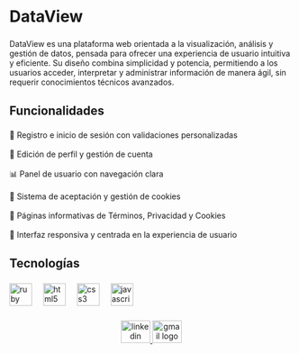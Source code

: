 <h1 align="left">DataView</h1>

###

<p align="left">DataView es una plataforma web orientada a la visualización, análisis y gestión de datos, pensada para ofrecer una experiencia de usuario intuitiva y eficiente. Su diseño combina simplicidad y potencia, permitiendo a los usuarios acceder, interpretar y administrar información de manera ágil, sin requerir conocimientos técnicos avanzados.</p>

###

<h2 align="left">Funcionalidades</h2>

###

<p align="left">
    📝 Registro e inicio de sesión con validaciones personalizadas<br><br>
    👤 Edición de perfil y gestión de cuenta<br><br>
    📊 Panel de usuario con navegación clara<br><br>
    🍪 Sistema de aceptación y gestión de cookies<br><br>
    📄 Páginas informativas de Términos, Privacidad y Cookies<br><br>
    📱 Interfaz responsiva y centrada en la experiencia de usuario</p>

###

<h2 align="left">Tecnologías</h2>

###

<div align="left">
  <img src="https://cdn.jsdelivr.net/gh/devicons/devicon/icons/ruby/ruby-original.svg" height="40" alt="ruby logo"  />
  <img width="12" />
  <img src="https://cdn.jsdelivr.net/gh/devicons/devicon/icons/html5/html5-original.svg" height="40" alt="html5 logo"  />
  <img width="12" />
  <img src="https://cdn.jsdelivr.net/gh/devicons/devicon/icons/css3/css3-original.svg" height="40" alt="css3 logo"  />
  <img width="12" />
  <img src="https://cdn.jsdelivr.net/gh/devicons/devicon/icons/javascript/javascript-original.svg" height="40" alt="javascript logo"  />
</div>

###

###

###

<div align="center">
  <a href="https://www.linkedin.com/in/sufian-abderrahman-faris-386801351/" target="_blank">
    <img src="https://raw.githubusercontent.com/maurodesouza/profile-readme-generator/master/src/assets/icons/social/linkedin/default.svg" width="52" height="40" alt="linkedin logo"  />
  </a>
  <a href="sufianfaris@gmail.com" target="_blank">
    <img src="https://raw.githubusercontent.com/maurodesouza/profile-readme-generator/master/src/assets/icons/social/gmail/default.svg" width="52" height="40" alt="gmail logo"  />
  </a>
</div>

###

